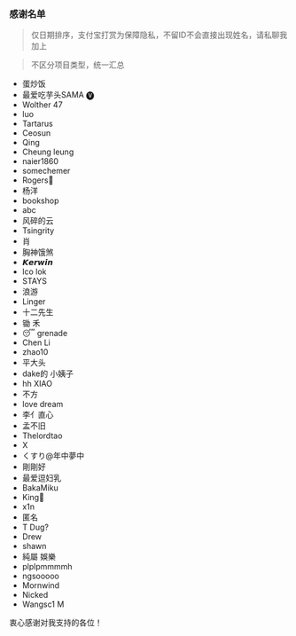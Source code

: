 ### 感谢名单

> 仅日期排序，支付宝打赏为保障隐私，不留ID不会直接出现姓名，请私聊我加上

> 不区分项目类型，统一汇总

- 蛋炒饭
- 最爱吃芋头SAMA 🅥
- Wolther 47
- luo
- Tartarus
- Ceosun
- Qing
- Cheung leung
- naier1860
- somechemer
- Rogers
- 杨洋
- bookshop
- abc
- 风碎的云
- Tsingrity
- 肖
- 胸神饿煞
- 𝙆𝙚𝙧𝙬𝙞𝙣
- lco lok
- STAYS
- 浪游
- Linger
- 十二先生
- 锄 禾
- 😴 grenade
- Chen Li
- zhao10
- 平大头
- dake的 小姨子
- hh XIAO
- 不方
- love dream
- 李亻直心
- 孟不旧
- Thelordtao
- X
- くすり@年中夢中
- 剛剛好
- 最爱逗妇乳
- BakaMiku
- King👑
- x1n
- 匿名
- T Dug?
- Drew
- shawn
- 純屬 娛樂
- plplpmmmmh
- ngsooooo
- Mornwind
- Nicked
- Wangsc1 M

衷心感谢对我支持的各位！
